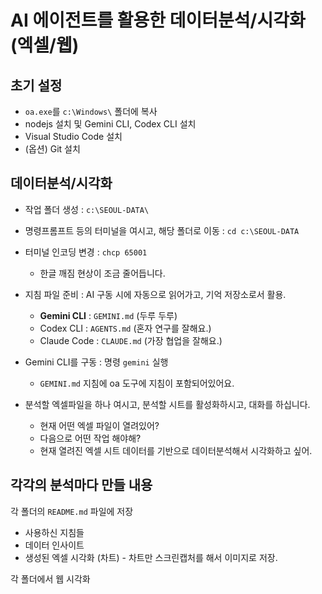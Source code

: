 # AI 에이전트를 활용한 데이터분석/시각화 (엑셀/웹)

## 초기 설정

+ `oa.exe`를 `c:\Windows\` 폴더에 복사
+ nodejs 설치 및 Gemini CLI, Codex CLI 설치
+ Visual Studio Code 설치
+ (옵션) Git 설치

## 데이터분석/시각화

+ 작업 폴더 생성 : `c:\SEOUL-DATA\`
+ 명령프롬프트 등의 터미널을 여시고, 해당 폴더로 이동 : `cd c:\SEOUL-DATA`
+ 터미널 인코딩 변경 : `chcp 65001`
    - 한글 깨짐 현상이 조금 줄어듭니다.
+ 지침 파일 준비 : AI 구동 시에 자동으로 읽어가고, 기억 저장소로서 활용.
    - **Gemini CLI** : `GEMINI.md` (두루 두루)
    - Codex CLI : `AGENTS.md` (혼자 연구를 잘해요.)
    - Claude Code : `CLAUDE.md` (가장 협업을 잘해요.)
+ Gemini CLI를 구동 : 명령 `gemini` 실행
    - `GEMINI.md` 지침에 oa 도구에 지침이 포함되어있어요.

+ 분석할 엑셀파일을 하나 여시고, 분석할 시트를 활성화하시고, 대화를 하십니다.
    - 현재 어떤 엑셀 파일이 열려있어?
    - 다음으로 어떤 작업 해야해?
    - 현재 열려진 엑셀 시트 데이터를 기반으로 데이터분석해서 시각화하고 싶어.

## 각각의 분석마다 만들 내용

각 폴더의 `README.md` 파일에 저장

+ 사용하신 지침들
+ 데이터 인사이트
+ 생성된 엑셀 시각화 (차트) - 차트만 스크린캡처를 해서 이미지로 저장.

각 폴더에서 웹 시각화